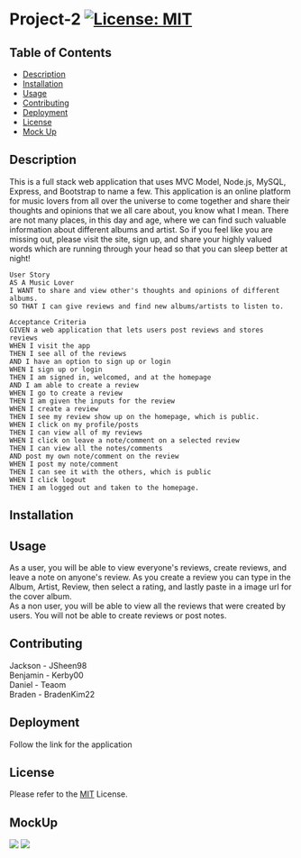 # Project-2 [![License: MIT](https://img.shields.io/badge/License-MIT-yellow.svg)](https://opensource.org/licenses/MIT)

## Table of Contents
- [Description](#Description)
- [Installation](#Installation)
- [Usage](#Usage)
- [Contributing](#Contributing)
- [Deployment](#Deployment)
- [License](#License)
- [Mock Up](#Mock)

## Description
This is a full stack web application that uses MVC Model, Node.js, MySQL, Express, and Bootstrap to name a few. This application is an online platform for music lovers from all over the universe to come together and share their thoughts and opinions that we all care about, you know what I mean. There are not many places, in this day and age, where we can find such valuable information about different albums and artist. So if you feel like you are missing out, please visit the site, sign up, and share your highly valued words which are running through your head so that you can sleep better at night!

```
User Story
AS A Music Lover
I WANT to share and view other's thoughts and opinions of different albums.
SO THAT I can give reviews and find new albums/artists to listen to.

Acceptance Criteria
GIVEN a web application that lets users post reviews and stores reviews
WHEN I visit the app
THEN I see all of the reviews
AND I have an option to sign up or login
WHEN I sign up or login
THEN I am signed in, welcomed, and at the homepage
AND I am able to create a review
WHEN I go to create a review
THEN I am given the inputs for the review
WHEN I create a review
THEN I see my review show up on the homepage, which is public.
WHEN I click on my profile/posts
THEN I can view all of my reviews
WHEN I click on leave a note/comment on a selected review
THEN I can view all the notes/comments
AND post my own note/comment on the review
WHEN I post my note/comment
THEN I can see it with the others, which is public
WHEN I click logout
THEN I am logged out and taken to the homepage.
```

## Installation
<Insert Installation>

## Usage
As a user, you will be able to view everyone's reviews, create reviews, and leave a note on anyone's review. As you create a review you can type in the Album, Artist, Review, then select a rating, and lastly paste in a image url for the cover album. <br>
As a non user, you will be able to view all the reviews that were created by users. You will not be able to create reviews or post notes.

## Contributing
Jackson - JSheen98<br>
Benjamin - Kerby00<br>
Daniel - Teaom<br>
Braden - BradenKim22

## Deployment
Follow the link for the application <Insert Link>

## License
Please refer to the [MIT](https://opensource.org/licenses/MIT) License.

## MockUp
![](./___/___/___.png)
![](./___/___/___.png)
